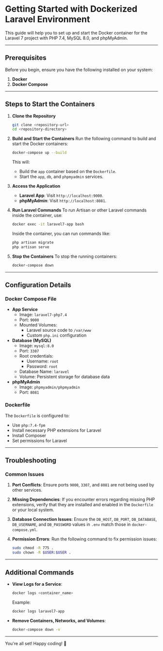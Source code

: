# Getting Started with Dockerized Laravel Environment

This guide will help you to set up and start the Docker container for the Laravel 7 project with PHP 7.4, MySQL 8.0, and phpMyAdmin.

---

## Prerequisites
Before you begin, ensure you have the following installed on your system:

1. **Docker**
2. **Docker Compose**

---

## Steps to Start the Containers

1. **Clone the Repository**
   ```bash
   git clone <repository-url>
   cd <repository-directory>
   ```

2. **Build and Start the Containers**
   Run the following command to build and start the Docker containers:
   ```bash
   docker-compose up --build
   ```
   This will:
   - Build the `app` container based on the `Dockerfile`.
   - Start the `app`, `db`, and `phpmyadmin` services.

3. **Access the Application**
   - **Laravel App**: Visit `http://localhost:9000`.
   - **phpMyAdmin**: Visit `http://localhost:8081`.

4. **Run Laravel Commands**
   To run Artisan or other Laravel commands inside the container, use:
   ```bash
   docker exec -it laravel7-app bash
   ```
   Inside the container, you can run commands like:
   ```bash
   php artisan migrate
   php artisan serve
   ```

5. **Stop the Containers**
   To stop the running containers:
   ```bash
   docker-compose down
   ```

---

## Configuration Details

### Docker Compose File
- **App Service**
  - Image: `laravel7-php7.4`
  - Port: `9000`
  - Mounted Volumes:
    - Laravel source code to `/var/www`
    - Custom `php.ini` configuration
- **Database (MySQL)**
  - Image: `mysql:8.0`
  - Port: `3307`
  - Root credentials:
    - Username: `root`
    - Password: `root`
  - Database Name: `laravel`
  - Volume: Persistent storage for database data
- **phpMyAdmin**
  - Image: `phpmyadmin/phpmyadmin`
  - Port: `8081`

### Dockerfile
The `Dockerfile` is configured to:
- Use `php:7.4-fpm`
- Install necessary PHP extensions for Laravel
- Install Composer
- Set permissions for Laravel

---

## Troubleshooting

### Common Issues
1. **Port Conflicts**:
   Ensure ports `9000`, `3307`, and `8081` are not being used by other services.

2. **Missing Dependencies**:
   If you encounter errors regarding missing PHP extensions, verify that they are installed and enabled in the `Dockerfile` or your local system.

3. **Database Connection Issues**:
   Ensure the `DB_HOST`, `DB_PORT`, `DB_DATABASE`, `DB_USERNAME`, and `DB_PASSWORD` values in `.env` match those in `docker-compose.yml`.

4. **Permission Errors**:
   Run the following command to fix permission issues:
   ```bash
   sudo chmod -R 775 .
   sudo chown -R $USER:$USER .
   ```

---

## Additional Commands

- **View Logs for a Service**:
  ```bash
  docker logs <container_name>
  ```
  Example:
  ```bash
  docker logs laravel7-app
  ```

- **Remove Containers, Networks, and Volumes**:
  ```bash
  docker-compose down -v
  ```

---

You're all set! Happy coding! 🎉

